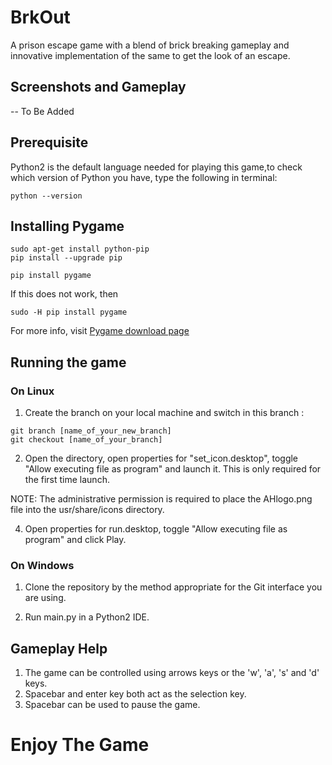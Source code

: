 # BrkOut
A prison escape game with a blend of brick breaking gameplay and innovative implementation of the same to get the look of an escape.

## Screenshots and Gameplay
-- To Be Added

## Prerequisite

Python2 is the default language needed for playing this game,to check which version of Python you have, type the following in terminal:
```
python --version
```
## Installing Pygame

```
sudo apt-get install python-pip
pip install --upgrade pip
```
```
pip install pygame
```
If this does not work, then
```
sudo -H pip install pygame
```

For more info, visit [Pygame download page](http://www.pygame.org/download.shtml)

## Running the game


### On Linux

1. Create the branch on your local machine and switch in this branch :
```
git branch [name_of_your_new_branch]
git checkout [name_of_your_branch]
```
2. Open the directory, open properties for "set_icon.desktop", toggle "Allow executing file as program" and launch it. This is only required for the first time launch.

NOTE: The administrative permission is required to place the AHlogo.png file into the usr/share/icons directory.

4. Open properties for run.desktop, toggle "Allow executing file as program" and click Play.

### On Windows

1. Clone the repository by the method appropriate for the Git interface you are using.

2. Run main.py in a Python2 IDE.

## Gameplay Help

1. The game can be controlled using arrows keys or the 'w', 'a', 's' and 'd' keys.
2. Spacebar and enter key both act as the selection key.
3. Spacebar can be used to pause the game.

# Enjoy The Game
